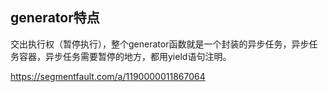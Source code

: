 ## generator特点
交出执行权（暂停执行），整个generator函数就是一个封装的异步任务，异步任务容器，异步任务需要暂停的地方，都用yield语句注明。


https://segmentfault.com/a/1190000011867064

